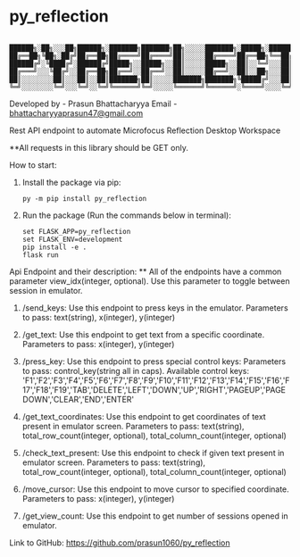 # py_reflection

```

██████╗░██╗░░░██╗██████╗░███████╗███████╗██╗░░░░░███████╗░█████╗░████████╗██╗░█████╗░███╗░░██╗
██╔══██╗╚██╗░██╔╝██╔══██╗██╔════╝██╔════╝██║░░░░░██╔════╝██╔══██╗╚══██╔══╝██║██╔══██╗████╗░██║
██████╔╝░╚████╔╝░██████╔╝█████╗░░█████╗░░██║░░░░░█████╗░░██║░░╚═╝░░░██║░░░██║██║░░██║██╔██╗██║
██╔═══╝░░░╚██╔╝░░██╔══██╗██╔══╝░░██╔══╝░░██║░░░░░██╔══╝░░██║░░██╗░░░██║░░░██║██║░░██║██║╚████║
██║░░░░░░░░██║░░░██║░░██║███████╗██║░░░░░███████╗███████╗╚█████╔╝░░░██║░░░██║╚█████╔╝██║░╚███║
╚═╝░░░░░░░░╚═╝░░░╚═╝░░╚═╝╚══════╝╚═╝░░░░░╚══════╝╚══════╝░╚════╝░░░░╚═╝░░░╚═╝░╚════╝░╚═╝░░╚══╝
```

Developed by - Prasun Bhattacharyya
Email - bhattacharyyaprasun47@gmail.com

 Rest API endpoint to automate Microfocus Reflection Desktop Workspace
 
 **All requests in this library should be GET only.
 
 How to start:
 
 1. Install the package via pip:
    ```
    py -m pip install py_reflection
    ```
    
 2. Run the package (Run the commands below in terminal):
    ```
    set FLASK_APP=py_reflection
    set FLASK_ENV=development
    pip install -e .
    flask run
    ```
 
 Api Endpoint and their description:
 ** All of the endpoints have a common parameter view_idx(integer, optional). Use this parameter to toggle between session in emulator.
 
 1. /send_keys: Use this endpoint to press keys in the emulator.
                   Parameters to pass: text(string), x(integer), y(integer)
 
 2. /get_text: Use this endpoint to get text from a specific coordinate.
                   Parameters to pass: x(integer), y(integer)
 
 3. /press_key: Use this endpoint to press special control keys:
                   Parameters to pass: control_key(string all in caps).
                   Available control keys:
                    'F1','F2','F3','F4','F5','F6','F7','F8','F9','F10','F11','F12','F13','F14','F15','F16','F17','F18','F19','TAB','DELETE','LEFT','DOWN','UP','RIGHT','PAGEUP','PAGEDOWN','CLEAR','END','ENTER'
 
 4. /get_text_coordinates: Use this endpoint to get coordinates of text present in emulator screen.
                            Parameters to pass: text(string), total_row_count(integer, optional), total_column_count(integer, optional)
 
 5. /check_text_present: Use this endpoint to check if given text present in emulator screen.
                            Parameters to pass: text(string), total_row_count(integer, optional), total_column_count(integer, optional)
 
 6. /move_cursor: Use this endpoint to move cursor to specified coordinate.
                        Parameters to pass: x(integer), y(integer)
                        
 7. /get_view_count: Use this endpoint to get number of sessions opened in emulator.

Link to GitHub: https://github.com/prasun1060/py_reflection